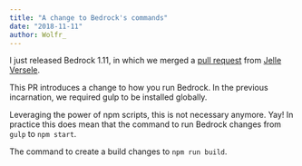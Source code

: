 ```yaml
---
title: "A change to Bedrock's commands"
date: "2018-11-11"
author: Wolfr_
---
```


I just released Bedrock 1.11, in which we merged a [pull request](https://github.com/usebedrock/bedrock/pull/280) from [Jelle Versele](https://twitter.com/vejersele).

This PR introduces a change to how you run Bedrock. In the previous incarnation, we required gulp to be installed globally.

Leveraging the power of npm scripts, this is not necessary anymore. Yay! In practice this does mean that the command to run Bedrock changes from `gulp` to `npm start`.

The command to create a build changes to `npm run build`.
